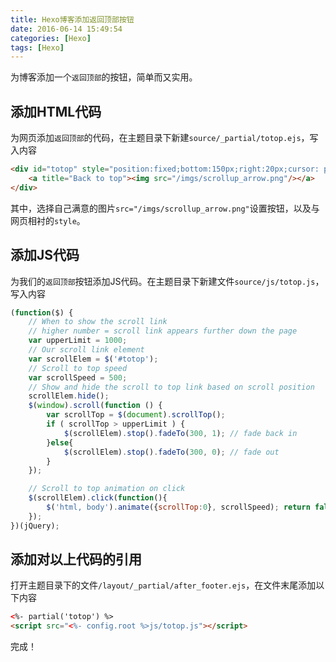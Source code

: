 ```yaml
---
title: Hexo博客添加返回顶部按钮
date: 2016-06-14 15:49:54
categories: [Hexo] 
tags: [Hexo]
---
```


为博客添加一个`返回顶部`的按钮，简单而又实用。
<!-- more -->
<!-- toc -->
## 添加HTML代码
为网页添加`返回顶部`的代码，在主题目录下新建`source/_partial/totop.ejs`，写入内容
``` html
<div id="totop" style="position:fixed;bottom:150px;right:20px;cursor: pointer;">
	<a title="Back to top"><img src="/imgs/scrollup_arrow.png"/></a>
</div>
```
其中，选择自己满意的图片`src="/imgs/scrollup_arrow.png"`设置按钮，以及与网页相衬的`style`。

## 添加JS代码
为我们的`返回顶部`按钮添加JS代码。在主题目录下新建文件`source/js/totop.js`，写入内容
``` javascript
(function($) {
	// When to show the scroll link
	// higher number = scroll link appears further down the page
	var upperLimit = 1000;
	// Our scroll link element
	var scrollElem = $('#totop');
	// Scroll to top speed
	var scrollSpeed = 500;
	// Show and hide the scroll to top link based on scroll position
	scrollElem.hide();
	$(window).scroll(function () {
		var scrollTop = $(document).scrollTop();
		if ( scrollTop > upperLimit ) {
			$(scrollElem).stop().fadeTo(300, 1); // fade back in
		}else{
			$(scrollElem).stop().fadeTo(300, 0); // fade out
		}
	});

	// Scroll to top animation on click
	$(scrollElem).click(function(){
		$('html, body').animate({scrollTop:0}, scrollSpeed); return false;
	});
})(jQuery);
```

## 添加对以上代码的引用
打开主题目录下的文件`/layout/_partial/after_footer.ejs`，在文件末尾添加以下内容
``` html
<%- partial('totop') %>
<script src="<%- config.root %>js/totop.js"></script>
```
完成！
